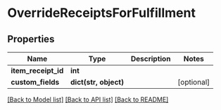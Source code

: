 # OverrideReceiptsForFulfillment

## Properties
Name | Type | Description | Notes
------------ | ------------- | ------------- | -------------
**item_receipt_id** | **int** |  | 
**custom_fields** | **dict(str, object)** |  | [optional] 

[[Back to Model list]](../README.md#documentation-for-models) [[Back to API list]](../README.md#documentation-for-api-endpoints) [[Back to README]](../README.md)


